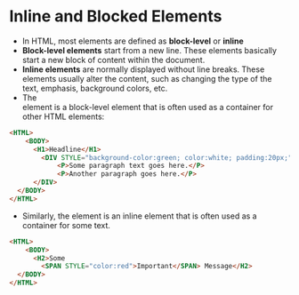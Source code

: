 # Inline and Blocked Elements

- In HTML, most elements are defined as **block-level** or **inline**
- **Block-level elements** start from a new line. These elements basically start a new block of content within the document.
- **Inline elements** are normally displayed without line breaks. These elements usually alter the content, such as changing the type of the text, emphasis, background colors, etc.
- The **<DIV>** element is a block-level element that is often used as a container for other HTML elements:

```html
<HTML>
	<BODY>
	  <H1>Headline</H1>
	    <DIV STYLE="background-color:green; color:white; padding:20px;">
		    <P>Some paragraph text goes here.</P>
		    <P>Another paragraph goes here.</P>
      </DIV>
  </BODY>
</HTML>
```

- Similarly, the **<SPAN>** element is an inline element that is often used as a container for some text.

```html
<HTML>
	<BODY>
	  <H2>Some
	    <SPAN STYLE="color:red">Important</SPAN> Message</H2>
  </BODY>
</HTML>
```